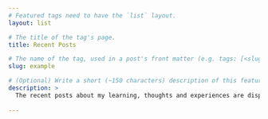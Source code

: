 ```yaml
---
# Featured tags need to have the `list` layout.
layout: list

# The title of the tag's page.
title: Recent Posts

# The name of the tag, used in a post's front matter (e.g. tags: [<slug>]).
slug: example

# (Optional) Write a short (~150 characters) description of this featured tag.
description: >
  The recent posts about my learning, thoughts and experiences are displayed here. Check it out and leave your valuable feedback.	
  
---
```

